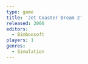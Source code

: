 ```yaml
---
type: game
title: 'Jet Coaster Dream 2'
released: 2000
editors: 
  - Bimboosoft
players: 1
genres:
  - Simulation
---
```

